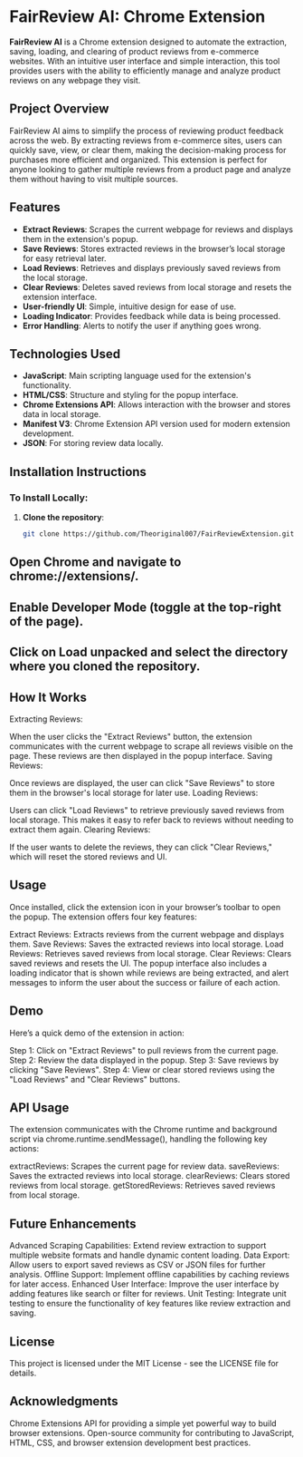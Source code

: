 # **FairReview AI: Chrome Extension**

**FairReview AI** is a Chrome extension designed to automate the extraction, saving, loading, and clearing of product reviews from e-commerce websites. With an intuitive user interface and simple interaction, this tool provides users with the ability to efficiently manage and analyze product reviews on any webpage they visit.

## **Project Overview**

FairReview AI aims to simplify the process of reviewing product feedback across the web. By extracting reviews from e-commerce sites, users can quickly save, view, or clear them, making the decision-making process for purchases more efficient and organized. This extension is perfect for anyone looking to gather multiple reviews from a product page and analyze them without having to visit multiple sources.

## **Features**
- **Extract Reviews**: Scrapes the current webpage for reviews and displays them in the extension's popup.
- **Save Reviews**: Stores extracted reviews in the browser’s local storage for easy retrieval later.
- **Load Reviews**: Retrieves and displays previously saved reviews from the local storage.
- **Clear Reviews**: Deletes saved reviews from local storage and resets the extension interface.
- **User-friendly UI**: Simple, intuitive design for ease of use.
- **Loading Indicator**: Provides feedback while data is being processed.
- **Error Handling**: Alerts to notify the user if anything goes wrong.

## **Technologies Used**
- **JavaScript**: Main scripting language used for the extension's functionality.
- **HTML/CSS**: Structure and styling for the popup interface.
- **Chrome Extensions API**: Allows interaction with the browser and stores data in local storage.
- **Manifest V3**: Chrome Extension API version used for modern extension development.
- **JSON**: For storing review data locally.

## **Installation Instructions**

### **To Install Locally**:
1. **Clone the repository**:
   ```bash
   git clone https://github.com/Theoriginal007/FairReviewExtension.git

## Open Chrome and navigate to chrome://extensions/.
## Enable Developer Mode (toggle at the top-right of the page).
## Click on Load unpacked and select the directory where you cloned the repository.

## How It Works
Extracting Reviews:

When the user clicks the "Extract Reviews" button, the extension communicates with the current webpage to scrape all reviews visible on the page. These reviews are then displayed in the popup interface.
Saving Reviews:

Once reviews are displayed, the user can click "Save Reviews" to store them in the browser's local storage for later use.
Loading Reviews:

Users can click "Load Reviews" to retrieve previously saved reviews from local storage. This makes it easy to refer back to reviews without needing to extract them again.
Clearing Reviews:

If the user wants to delete the reviews, they can click "Clear Reviews," which will reset the stored reviews and UI.

## Usage
Once installed, click the extension icon in your browser’s toolbar to open the popup. The extension offers four key features:

Extract Reviews: Extracts reviews from the current webpage and displays them.
Save Reviews: Saves the extracted reviews into local storage.
Load Reviews: Retrieves saved reviews from local storage.
Clear Reviews: Clears saved reviews and resets the UI.
The popup interface also includes a loading indicator that is shown while reviews are being extracted, and alert messages to inform the user about the success or failure of each action.

## Demo
Here’s a quick demo of the extension in action:

Step 1: Click on "Extract Reviews" to pull reviews from the current page.
Step 2: Review the data displayed in the popup.
Step 3: Save reviews by clicking "Save Reviews".
Step 4: View or clear stored reviews using the "Load Reviews" and "Clear Reviews" buttons.

## API Usage
The extension communicates with the Chrome runtime and background script via chrome.runtime.sendMessage(), handling the following key actions:

extractReviews: Scrapes the current page for review data.
saveReviews: Saves the extracted reviews into local storage.
clearReviews: Clears stored reviews from local storage.
getStoredReviews: Retrieves saved reviews from local storage.

## Future Enhancements
Advanced Scraping Capabilities: Extend review extraction to support multiple website formats and handle dynamic content loading.
Data Export: Allow users to export saved reviews as CSV or JSON files for further analysis.
Offline Support: Implement offline capabilities by caching reviews for later access.
Enhanced User Interface: Improve the user interface by adding features like search or filter for reviews.
Unit Testing: Integrate unit testing to ensure the functionality of key features like review extraction and saving.

## License
This project is licensed under the MIT License - see the LICENSE file for details.

## Acknowledgments
Chrome Extensions API for providing a simple yet powerful way to build browser extensions.
Open-source community for contributing to JavaScript, HTML, CSS, and browser extension development best practices.